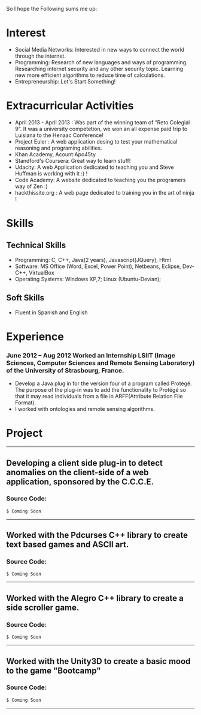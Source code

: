 So I hope the Following sums me up: 
# Interest
*  Social Media Networks: Interested in new ways to connect the world through the internet.
* Programming: Research of new languages and ways of programming. Researching internet security and any other security topic. Learning new more efficient algorithms to reduce time of calculations.
* Entrepreneurship: Let's Start Something!

# Extracurricular Activities
* April 2013 - April 2013 : Was part of the winning team of “Reto Colegial 9”. It was a university competetion, we won an all expense paid trip to Luisiana to the Henaac Conference!
* Project Euler : A web application desing to test your mathematical reasoning and programing abilities. 
* Khan Academy, Acount:Apo45ty
* Standford's Coursera: Great way to learn stuff!
* Udacity: A web Application dedicated to teaching you and Steve Huffman is working with it :) !
* Code Academy: A website dedicated to teaching you the programers way of Zen :)
* hackthissite.org : A web page dedicated to training you in the art of ninja !

# Skills 

## Technical Skills 
* Programming: C, C++, Java(2 years), Javascript(JQuery), Html
* Software: MS Office (Word, Excel, Power Point), Netbeans, Eclipse, Dev-C++, VirtualBox
* Operating Systems: Windows XP,7; Linux (Ubuntu-Devian);

## Soft Skills
* Fluent in Spanish and English

# Experience 
### June 2012 – Aug 2012 Worked an Internship LSIIT (Image Sciences, Computer Sciences and Remote Sensing Laboratory) of the University of Strasbourg, France.
* Develop a Java plug in for the version four of a program called Protégé. The purpose of the plug-in was to add the functionality to Protégé so that it may read individuals from a file in ARFF(Attribute Relation File Format).
* I worked with ontologies and remote sensing algorithms.

# Project

***
## Developing a client side plug-in to detect anomalies on the client-side of a web application, sponsored by the C.C.C.E. 
### Source Code:
```
$ Coming Soon 
```
***

## Worked with the Pdcurses C++ library to create text based games and ASCII art.
### Source Code:

```
$ Coming Soon 
```
***

## Worked with the Alegro C++ library to create a side scroller game.
### Source Code:

```
$ Coming Soon 
```
***


## Worked with the Unity3D  to create a basic mood to the game "Bootcamp"
### Source Code:

```
$ Coming Soon 
```
***
